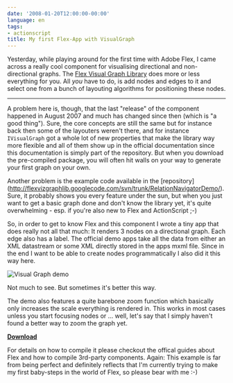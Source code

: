 ```yaml
---
date: '2008-01-20T12:00:00-00:00'
language: en
tags:
- actionscript
title: My first Flex-App with VisualGraph
---
```



Yesterday, while playing around for the first time with Adobe Flex, I came across a really cool component for visualising directional and non-directional graphs. The [Flex Visual Graph Library](http://code.google.com/p/flexvizgraphlib/) does more or less everything for you. All *you* have to do, is add nodes and edges to it and select one from a bunch of layouting algorithms for positioning these nodes.

-------------------------------

A problem here is, though, that the last "release" of the component happened in August 2007 and much has changed since then (which is "a good thing"). Sure, the core concepts are still the same but for instance back then some of the layouters weren't there, and for instance `IVisualGraph` got a whole lot of new properties that make the library way more flexible and all of them show up in the official documentation since this documentation is simply part of the repository. But when you download the pre-compiled package, you will often hit walls on your way to generate your first graph on your own.

Another problem is the example code available in the [repository] (http://flexvizgraphlib.googlecode.com/svn/trunk/RelationNavigatorDemo/). Sure, it probably shows you every feature under the sun, but when you just want to get a basic graph done and don't know the library yet, it's quite overwhelming - esp. if you're also new to Flex and ActionScript ;-)

So, in order to get to know Flex and this component I wrote a tiny app that does really not all that much: It renders 3 nodes on a directional graph. Each edge also has a label. The official demo apps take all the data from either an XML datastream or some XML directly stored in the apps mxml file. Since in the end I want to be able to create nodes programmatically I also did it this way here.

<div class="figure">
<img src="/media/2008/visualgraphdemo.png" alt="Visual Graph demo"/>
<p class="caption">Not much to see. But sometimes it's better this way.</p>
</div>

The demo also features a quite barebone zoom function which basically only increases the scale everything is rendered in. This works in most cases unless you start focusing nodes or ... well, let's say that I simply haven't found a better way to zoom the graph yet.

<strong>[Download](/media/2008/Graph.mxml)</strong>

For details on how to compile it please checkout the offical guides about Flex and how to compile 3rd-party components. Again: This example is far from being perfect and definitely reflects that I'm currently trying to make my first baby-steps in the world of Flex, so please bear with me :-)
